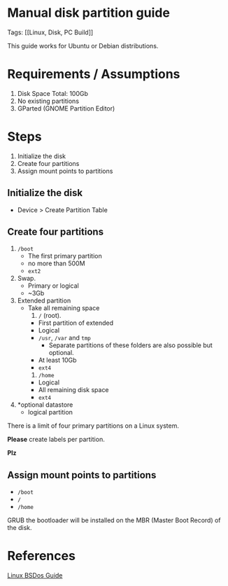 # Manual disk partition guide

Tags: [[Linux, Disk, PC Build]]

This guide works for Ubuntu or Debian distributions.

# Requirements / Assumptions

1. Disk Space Total: 100Gb
1. No existing partitions
1. GParted (GNOME Partition Editor)

# Steps

1. Initialize the disk
1. Create four partitions
1. Assign mount points to partitions

## Initialize the disk
- Device > Create Partition Table

## Create four partitions
  1. `/boot`
     - The first primary partition
     - no more than 500M
     - `ext2`
  1. Swap.
     - Primary or logical
     - ~3Gb
  1. Extended partition
     - Take all remaining space
       1. `/` (root).
         - First partition of extended
         - Logical
         - `/usr`, `/var` and `tmp`
           - Separate partitions of these folders are also possible but optional.
         - At least 10Gb
         - `ext4`
       1. `/home`
         - Logical
         - All remaining disk space
         - `ext4`
  1. *optional datastore
     - logical partition

There is a limit of four primary partitions on a Linux system.

**Please** create labels per partition.

**Plz**

## Assign mount points to partitions

- `/boot`
- `/`
- `/home`

GRUB the bootloader will be installed on the MBR (Master Boot Record) of the disk.

# References

[Linux BSDos Guide](https://linuxbsdos.com/2010/12/28/manual-disk-partitioning-guide-for-linux-mint-debian-edition)
